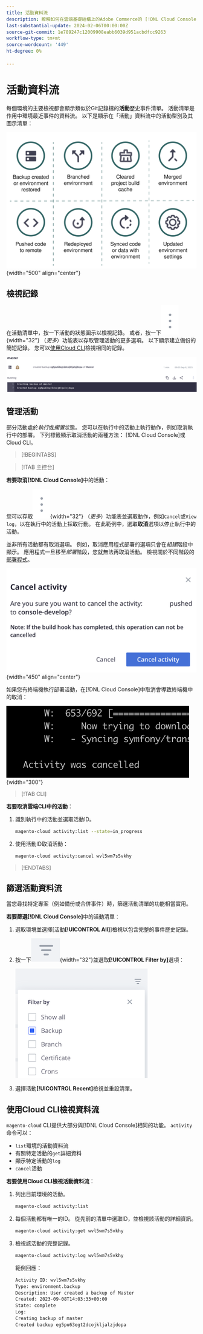 ```yaml
---
title: 活動資料流
description: 瞭解如何在雲端基礎結構上的Adobe Commerce的 [!DNL Cloud Console] 或Cloud CLI中讀取活動資料流。
last-substantial-update: 2024-02-06T00:00:00Z
source-git-commit: 1e789247c12009908eabb6039d951acbdfcc9263
workflow-type: tm+mt
source-wordcount: '449'
ht-degree: 0%

---
```


# 活動資料流

每個環境的主要檢視都會顯示類似於Git記錄檔的&#x200B;**活動**&#x200B;歷史事件清單。 活動清單是作用中環境最近事件的資料流。 以下是顯示在「活動」資料流中的活動型別及其圖示清單：

![活動型別](../../assets/activity-types.svg){width="500" align="center"}

## 檢視記錄

在活動清單中，按一下活動的狀態圖示以檢視記錄。 或者，按一下![更多](../../assets/icon-more.png){width="32"} （_更多_）功能表以存取管理活動的更多選項。 以下顯示建立備份的簡短記錄。 您可以[使用Cloud CLI](#activity-stream-with-cloud-cli)檢視相同的記錄。

![記錄檢視](../../assets/log-view.png)

## 管理活動

部分活動處於&#x200B;_執行_&#x200B;或&#x200B;_擱置_&#x200B;狀態。 您可以在執行中的活動上執行動作，例如取消執行中的部署。 下列標籤顯示取消活動的兩種方法： [!DNL Cloud Console]或Cloud CLI。

>[!BEGINTABS]

>[!TAB 主控台]

**若要取消[!DNL Cloud Console]**&#x200B;中的活動：

您可以存取![更多](../../assets/icon-more.png){width="32"} （_更多_）功能表並選取動作，例如`Cancel`或`View log`，以在執行中的活動上採取行動。 在此範例中，選取&#x200B;**取消**&#x200B;選項以停止執行中的活動。

並非所有活動都有取消選項。 例如，取消應用程式部署的選項只會在&#x200B;_組建_&#x200B;階段中顯示。 應用程式一旦移至&#x200B;_部署_&#x200B;階段，您就無法再取消活動。 檢視關於不同階段的[部署程式](../deploy/process.md)。

![取消活動](../../assets/activity-icons/cancel-activity.png){width="450" align="center"}

如果您有終端機執行部署活動，在[!DNL Cloud Console]中取消會導致終端機中的取消：

![已取消終端機中的活動](../../assets/activity-icons/activity-cancelled.png){width="300"}

>[!TAB CLI]

**若要取消雲端CLI中的活動**：

1. 識別執行中的活動並選取活動ID。

   ```bash
   magento-cloud activity:list --state=in_progress
   ```

1. 使用活動ID取消活動：

   ```bash
   magento-cloud activity:cancel wvl5wm7s5vkhy
   ```

>[!ENDTABS]

## 篩選活動資料流

當您尋找特定專案（例如備份或合併事件）時，篩選活動清單的功能相當實用。

**若要篩選[!DNL Cloud Console]**&#x200B;中的活動清單：

1. 選取環境並選擇[活動&#x200B;**[!UICONTROL All]**]檢視以包含完整的事件歷史記錄。

1. 按一下![篩選依據](../../assets/icon-filterby.png){width="32"}並選取&#x200B;**[!UICONTROL Filter by]**&#x200B;選項：

   ![篩選活動](../../assets/activity-filter.png)

1. 選擇活動&#x200B;**[!UICONTROL Recent]**&#x200B;檢視並重設清單。

## 使用Cloud CLI檢視資料流

`magento-cloud` CLI提供大部分與[!DNL Cloud Console]相同的功能。 `activity`命令可以：

- `list`環境的活動資料流
- 有關特定活動的`get`詳細資料
- 顯示特定活動的`log`
- `cancel`活動

**若要使用Cloud CLI檢視活動資料流**：

1. 列出目前環境的活動。

   ```bash
   magento-cloud activity:list
   ```

1. 每個活動都有唯一的ID。 從先前的清單中選取ID，並檢視該活動的詳細資訊。

   ```bash
   magento-cloud activity:get wvl5wm7s5vkhy
   ```

1. 檢視該活動的完整記錄。

   ```bash
   magento-cloud activity:log wvl5wm7s5vkhy
   ```

   範例回應：

   ```bash
   Activity ID: wvl5wm7s5vkhy
   Type: environment.backup
   Description: User created a backup of Master
   Created: 2023-09-08T14:03:33+00:00
   State: complete
   Log:
   Creating backup of master
   Created backup eg5pu63egt2dcojkljalzjdopa
   ```

